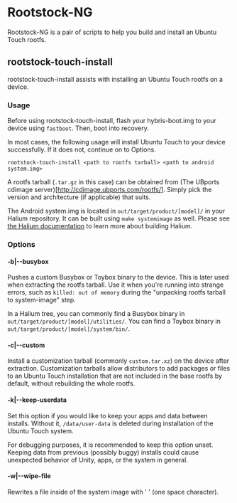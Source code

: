 # Rootstock-NG

Rootstock-NG is a pair of scripts to help you build and install an Ubuntu Touch rootfs.

## rootstock-touch-install

rootstock-touch-install assists with installing an Ubuntu Touch rootfs on a device. 

### Usage

Before using rootstock-touch-install, flash your hybris-boot.img to your device using `fastboot`. Then, boot into recovery.

In most cases, the following usage will install Ubuntu Touch to your device successfully. If it does not, continue on to Options.

```
rootstock-touch-install <path to rootfs tarball> <path to android system.img>
```

A rootfs tarball (`.tar.gz` in this case) can be obtained from (The UBports cdimage server)[http://cdimage.ubports.com/rootfs/]. Simply pick the version and architecture (if applicable) that suits.

The Android system.img is located in `out/target/product/[model]/` in your Halium repository. It can be built using `make systemimage` as well. Please see [the Halium documentation](https://docs.halium.org) to learn more about building Halium.

### Options

#### -b|--busybox <path to Busybox binary>

Pushes a custom Busybox or Toybox binary to the device. This is later used when extracting the rootfs tarball. Use it when you're running into strange errors, such as `killed: out of memory` during the "unpacking rootfs tarball to system-image" step.

In a Halium tree, you can commonly find a Busybox binary in `out/target/product/[model]/utilities/`. You can find a Toybox binary in `out/target/product/[model]/system/bin/`.

#### -c|--custom

Install a customization tarball (commonly `custom.tar.xz`) on the device after extraction. Customization tarballs allow distributors to add packages or files to an Ubuntu Touch installation that are not included in the base rootfs by default, without rebuilding the whole rootfs.

#### -k|--keep-userdata

Set this option if you would like to keep your apps and data between installs. Without it, `/data/user-data` is deleted during installation of the Ubuntu Touch system.

For debugging purposes, it is recommended to keep this option unset. Keeping data from previous (possibly buggy) installs could cause unexpected behavior of Unity, apps, or the system in general.

#### -w|--wipe-file

Rewrites a file inside of the system image with ' ' (one space character).
